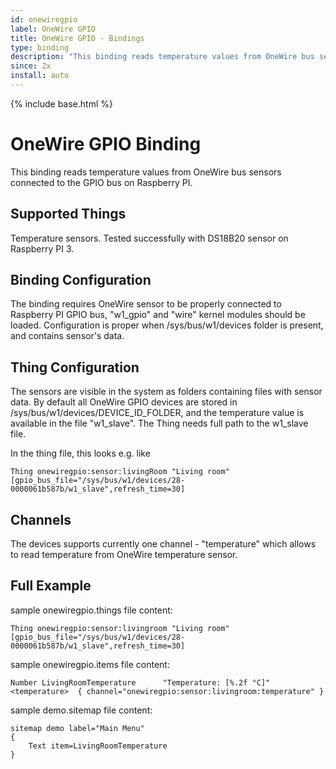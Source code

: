 ```yaml
---
id: onewiregpio
label: OneWire GPIO
title: OneWire GPIO - Bindings
type: binding
description: "This binding reads temperature values from OneWire bus sensors connected to the GPIO bus on Raspberry PI."
since: 2x
install: auto
---
```


<!-- Attention authors: Do not edit directly. Please add your changes to the appropriate source repository -->

{% include base.html %}

# OneWire GPIO Binding

This binding reads temperature values from OneWire bus sensors connected to the GPIO bus on Raspberry PI. 


## Supported Things

Temperature sensors. 
Tested successfully with DS18B20 sensor on Raspberry PI 3.


## Binding Configuration

The binding requires OneWire sensor to be properly connected to Raspberry PI GPIO bus,
"w1_gpio" and "wire" kernel modules should be loaded.
Configuration is proper when /sys/bus/w1/devices folder is present, and contains sensor's data. 

## Thing Configuration

The sensors are visible in the system as folders containing files with sensor data.
By default all OneWire GPIO devices are stored in /sys/bus/w1/devices/DEVICE_ID_FOLDER, 
and the temperature value is available in the file "w1_slave". The Thing needs full path to the w1_slave file.

In the thing file, this looks e.g. like

```
Thing onewiregpio:sensor:livingRoom "Living room" [gpio_bus_file="/sys/bus/w1/devices/28-0000061b587b/w1_slave",refresh_time=30]
```

## Channels

The devices supports currently one channel - "temperature" which allows to read temperature from OneWire temperature sensor.


## Full Example

sample onewiregpio.things file content:

```
Thing onewiregpio:sensor:livingroom "Living room" [gpio_bus_file="/sys/bus/w1/devices/28-0000061b587b/w1_slave",refresh_time=30]
```

sample onewiregpio.items file content:

``` 
Number LivingRoomTemperature      "Temperature: [%.2f °C]" <temperature>  { channel="onewiregpio:sensor:livingroom:temperature" }
```

sample demo.sitemap file content:

```
sitemap demo label="Main Menu"
{
    Text item=LivingRoomTemperature
}
```
